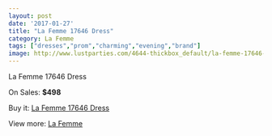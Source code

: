 ```yaml
---
layout: post
date: '2017-01-27'
title: "La Femme 17646 Dress"
category: La Femme
tags: ["dresses","prom","charming","evening","brand"]
image: http://www.lustparties.com/4644-thickbox_default/la-femme-17646-dress.jpg
---
```

La Femme 17646 Dress

On Sales: **$498**
<a href="https://www.lustparties.com/en/la-femme/1550-la-femme-17646-dress.html"><amp-img layout="responsive" width="600" height="600" src="//www.lustparties.com/4644-thickbox_default/la-femme-17646-dress.jpg" alt="La Femme 17646 Dress 0" /></a>
<a href="https://www.lustparties.com/en/la-femme/1550-la-femme-17646-dress.html"><amp-img layout="responsive" width="600" height="600" src="//www.lustparties.com/4645-thickbox_default/la-femme-17646-dress.jpg" alt="La Femme 17646 Dress 1" /></a>
<a href="https://www.lustparties.com/en/la-femme/1550-la-femme-17646-dress.html"><amp-img layout="responsive" width="600" height="600" src="//www.lustparties.com/4646-thickbox_default/la-femme-17646-dress.jpg" alt="La Femme 17646 Dress 2" /></a>

Buy it: [La Femme 17646 Dress](https://www.lustparties.com/en/la-femme/1550-la-femme-17646-dress.html "La Femme 17646 Dress")

View more: [La Femme](https://www.lustparties.com/en/4-la-femme "La Femme")